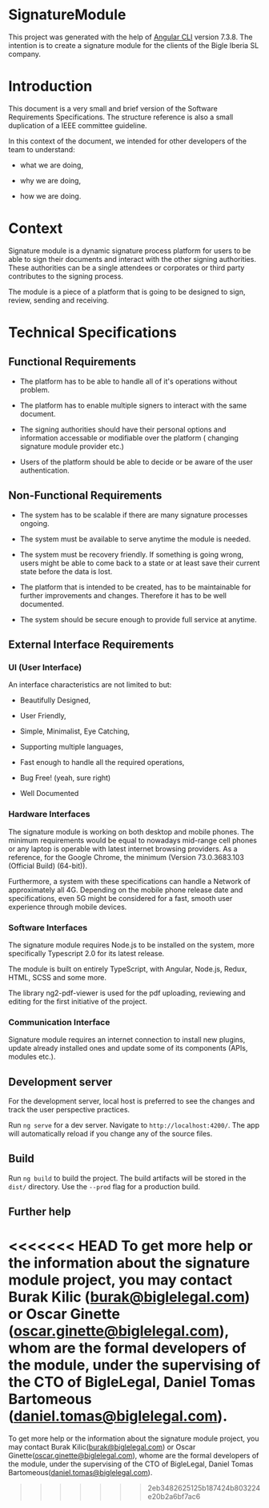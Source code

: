 # SignatureModule

This project was generated with the help of [Angular CLI](https://github.com/angular/angular-cli) version 7.3.8. The intention is to create a signature module for the clients of the Bigle Iberia SL company.

# Introduction

This document is a very small and brief version of the Software Requirements Specifications. The structure reference is also a small duplication of a IEEE committee guideline.

In this context of the document, we intended for other developers of the team to understand:

* what we are doing,

* why we are doing,

* how we are doing.

# Context

Signature module is a dynamic signature process platform for users to be able to sign their documents and interact with the other signing authorities. These authorities can be a single attendees or corporates or third party contributes to the signing process.

The module is a piece of a platform that is going to be designed to sign, review, sending and receiving.

# Technical Specifications

## Functional Requirements

* The platform has to be able to handle all of it's operations without problem.

* The platform has to enable multiple signers to interact with the same document.

* The signing authorities should have their personal options and information accessable or modifiable over the platform ( changing signature module provider etc.) 

* Users of the platform should be able to decide or be aware of the user authentication.

## Non-Functional Requirements

* The system has to be scalable if there are many signature processes ongoing.

* The system must be available to serve anytime the module is needed.

* The system must be recovery friendly. If something is going wrong, users might be able to come back to a state or at least save their current state before the data is lost.

* The platform that is intended to be created, has to be maintainable for further improvements and changes. Therefore it has to be well documented.

* The system should be secure enough to provide full service at anytime.

## External Interface Requirements

### UI (User Interface)

An interface characteristics are not limited to but: 

* Beautifully Designed, 

* User Friendly,

* Simple, Minimalist, Eye Catching,

* Supporting multiple languages,

* Fast enough to handle all the required operations,

* Bug Free! (yeah, sure right)

* Well Documented

### Hardware Interfaces

The signature module is working on both desktop and mobile phones. The minimum requirements would be equal to nowadays mid-range cell phones or any laptop is operable with latest internet browsing providers. As a reference, for the Google Chrome, the minimum (Version 73.0.3683.103 (Official Build) (64-bit)).

Furthermore,  a system with these specifications can handle a Network of approximately all 4G. Depending on the mobile phone release date and specifications, even 5G might be considered for a fast, smooth user experience through mobile devices.

### Software Interfaces

The signature module requires Node.js to be installed on the system, more specifically Typescript 2.0 for its latest release. 

The module is built on entirely TypeScript, with Angular, Node.js, Redux, HTML, SCSS and some more. 

The library ng2-pdf-viewer is used for the pdf uploading, reviewing and editing for the first initiative of the project. 

### Communication Interface

Signature module requires an internet connection to install new plugins, update already installed ones and update some of its components (APIs, modules etc.).

## Development server

For the development server, local host is preferred to see the changes and track the user perspective practices. 

Run `ng serve` for a dev server. Navigate to `http://localhost:4200/`. The app will automatically reload if you change any of the source files.

## Build

Run `ng build` to build the project. The build artifacts will be stored in the `dist/` directory. Use the `--prod` flag for a production build.

## Further help

<<<<<<< HEAD
To get more help or the information about the signature module project, you may contact Burak Kilic (burak@biglelegal.com) or Oscar Ginette (oscar.ginette@biglelegal.com), whom are the formal developers of the module, under the supervising of the CTO of BigleLegal, Daniel Tomas Bartomeous (daniel.tomas@biglelegal.com). 
=======
To get more help or the information about the signature module project, you may contact Burak Kilic(burak@biglelegal.com) or Oscar Ginette(oscar.ginette@biglelegal.com), whome are the formal developers of the module, under the supervising of the CTO of BigleLegal, Daniel Tomas Bartomeous(daniel.tomas@biglelegal.com). 
>>>>>>> 2eb3482625125b187424b803224e20b2a6bf7ac6
